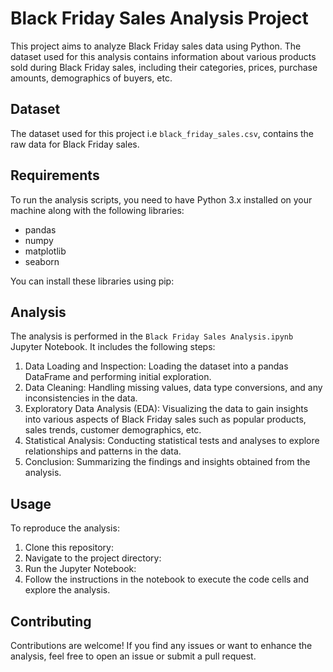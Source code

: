 # Black Friday Sales Analysis Project

This project aims to analyze Black Friday sales data using Python. The dataset used for this analysis contains information about various products sold during Black Friday sales, including their categories, prices, purchase amounts, demographics of buyers, etc.

## Dataset

The dataset used for this project i.e `black_friday_sales.csv`, contains the raw data for Black Friday sales.

## Requirements

To run the analysis scripts, you need to have Python 3.x installed on your machine along with the following libraries:

- pandas
- numpy
- matplotlib
- seaborn

You can install these libraries using pip:

## Analysis

The analysis is performed in the `Black Friday Sales Analysis.ipynb` Jupyter Notebook. It includes the following steps:

1. Data Loading and Inspection: Loading the dataset into a pandas DataFrame and performing initial exploration.
2. Data Cleaning: Handling missing values, data type conversions, and any inconsistencies in the data.
3. Exploratory Data Analysis (EDA): Visualizing the data to gain insights into various aspects of Black Friday sales such as popular products, sales trends, customer demographics, etc.
4. Statistical Analysis: Conducting statistical tests and analyses to explore relationships and patterns in the data.
5. Conclusion: Summarizing the findings and insights obtained from the analysis.

## Usage

To reproduce the analysis:

1. Clone this repository:
2. Navigate to the project directory:
3. Run the Jupyter Notebook:
4. Follow the instructions in the notebook to execute the code cells and explore the analysis.

## Contributing

Contributions are welcome! If you find any issues or want to enhance the analysis, feel free to open an issue or submit a pull request.
